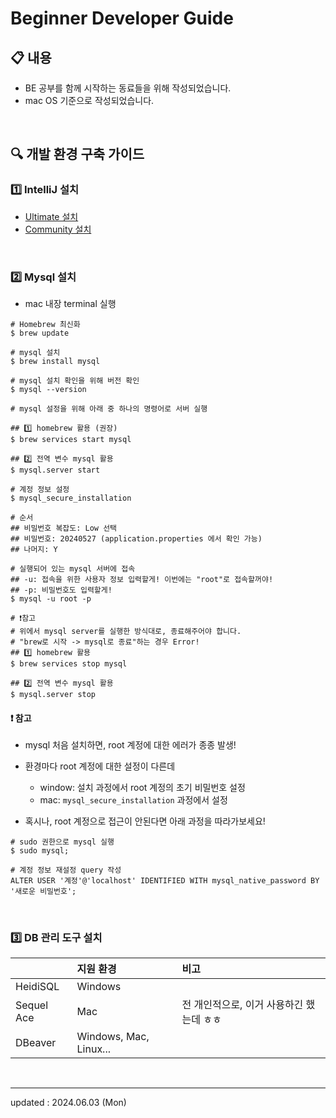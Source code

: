 # Beginner Developer Guide

## 📋 내용

- BE 공부를 함께 시작하는 동료들을 위해 작성되었습니다.
- mac OS 기준으로 작성되었습니다.

<br />

## 🔍 개발 환경 구축 가이드

### 1️⃣ IntelliJ 설치

- <a href="https://www.jetbrains.com/ko-kr/idea/download/?section=mac#:~:text=Ultimate">Ultimate 설치</a>
- <a href="https://www.jetbrains.com/ko-kr/idea/download/?section=mac#:~:text=Community,Edition">Community 설치</a>

<br />

### 2️⃣ Mysql 설치

- mac 내장 terminal 실행

```shell
# Homebrew 최신화
$ brew update

# mysql 설치
$ brew install mysql

# mysql 설치 확인을 위해 버전 확인
$ mysql --version

# mysql 설정을 위해 아래 중 하나의 명령어로 서버 실행

## 1️⃣ homebrew 활용 (권장)
$ brew services start mysql

## 2️⃣ 전역 변수 mysql 활용
$ mysql.server start

# 계정 정보 설정
$ mysql_secure_installation

# 순서
## 비밀번호 복잡도: Low 선택
## 비밀번호: 20240527 (application.properties 에서 확인 가능) 
## 나머지: Y

# 실행되어 있는 mysql 서버에 접속
## -u: 접속을 위한 사용자 정보 입력할게! 이번에는 "root"로 접속할꺼야!
## -p: 비밀번호도 입력할게!
$ mysql -u root -p

# ❗️참고
# 위에서 mysql server를 실행한 방식대로, 종료해주어야 합니다.
# "brew로 시작 -> mysql로 종료"하는 경우 Error!
## 1️⃣ homebrew 활용
$ brew services stop mysql

## 2️⃣ 전역 변수 mysql 활용
$ mysql.server stop
```

#### ❗️ 참고
- mysql 처음 설치하면, root 계정에 대한 에러가 종종 발생!
- 환경마다 root 계정에 대한 설정이 다른데
  - window: 설치 과정에서 root 계정의 초기 비밀번호 설정
  - mac: `mysql_secure_installation` 과정에서 설정

- 혹시나, root 계정으로 접근이 안된다면 아래 과정을 따라가보세요!

```shell
# sudo 권한으로 mysql 실행
$ sudo mysql;

# 계정 정보 재설정 query 작성
ALTER USER '계정'@'localhost' IDENTIFIED WITH mysql_native_password BY '새로운 비밀번호'; 
```

<br />

### 3️⃣ DB 관리 도구 설치

|            | 지원 환경                  | 비고                      |
|:-----------|:-----------------------|:------------------------|
| HeidiSQL   | Windows                |                         |
| Sequel Ace | Mac                    | 전 개인적으로, 이거 사용하긴 했는데 ㅎㅎ |
| DBeaver    | Windows, Mac, Linux... ||


<br />

<hr />

updated : 2024.06.03 (Mon)
